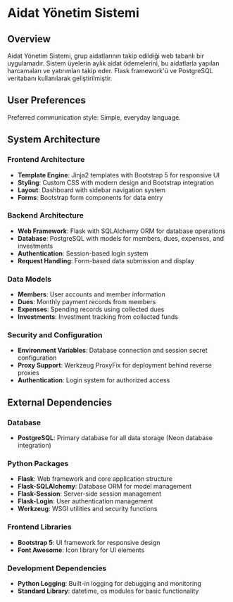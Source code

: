 # Aidat Yönetim Sistemi

## Overview

Aidat Yönetim Sistemi, grup aidatlarının takip edildiği web tabanlı bir uygulamadır. Sistem üyelerin aylık aidat ödemelerini, bu aidatlarla yapılan harcamaları ve yatırımları takip eder. Flask framework'ü ve PostgreSQL veritabanı kullanılarak geliştirilmiştir.

## User Preferences

Preferred communication style: Simple, everyday language.

## System Architecture

### Frontend Architecture
- **Template Engine**: Jinja2 templates with Bootstrap 5 for responsive UI
- **Styling**: Custom CSS with modern design and Bootstrap integration
- **Layout**: Dashboard with sidebar navigation system
- **Forms**: Bootstrap form components for data entry

### Backend Architecture
- **Web Framework**: Flask with SQLAlchemy ORM for database operations
- **Database**: PostgreSQL with models for members, dues, expenses, and investments
- **Authentication**: Session-based login system
- **Request Handling**: Form-based data submission and display

### Data Models
- **Members**: User accounts and member information
- **Dues**: Monthly payment records from members
- **Expenses**: Spending records using collected dues
- **Investments**: Investment tracking from collected funds

### Security and Configuration
- **Environment Variables**: Database connection and session secret configuration
- **Proxy Support**: Werkzeug ProxyFix for deployment behind reverse proxies
- **Authentication**: Login system for authorized access

## External Dependencies

### Database
- **PostgreSQL**: Primary database for all data storage (Neon database integration)

### Python Packages
- **Flask**: Web framework and core application structure
- **Flask-SQLAlchemy**: Database ORM for model management
- **Flask-Session**: Server-side session management
- **Flask-Login**: User authentication management
- **Werkzeug**: WSGI utilities and security functions

### Frontend Libraries
- **Bootstrap 5**: UI framework for responsive design
- **Font Awesome**: Icon library for UI elements

### Development Dependencies
- **Python Logging**: Built-in logging for debugging and monitoring
- **Standard Library**: datetime, os modules for basic functionality